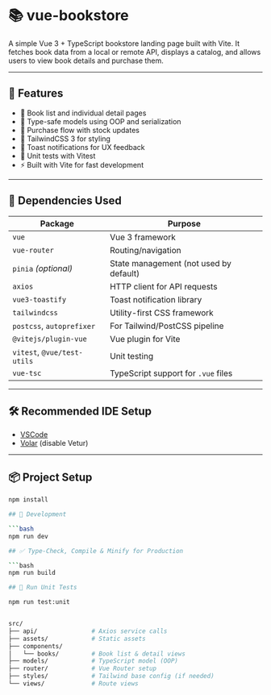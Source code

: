 # 📚 vue-bookstore

A simple Vue 3 + TypeScript bookstore landing page built with Vite. It fetches book data from a local or remote API, displays a catalog, and allows users to view book details and purchase them.

---

## 🚀 Features

- 📘 Book list and individual detail pages
- 🧠 Type-safe models using OOP and serialization
- 🛒 Purchase flow with stock updates
- 🌈 TailwindCSS 3 for styling
- 🔔 Toast notifications for UX feedback
- 🧪 Unit tests with Vitest
- ⚡ Built with Vite for fast development

---

## 🧩 Dependencies Used

| Package                  | Purpose                                  |
|--------------------------|------------------------------------------|
| `vue`                    | Vue 3 framework                         |
| `vue-router`             | Routing/navigation                      |
| `pinia` *(optional)*     | State management (not used by default) |
| `axios`                  | HTTP client for API requests            |
| `vue3-toastify`          | Toast notification library              |
| `tailwindcss`            | Utility-first CSS framework             |
| `postcss`, `autoprefixer`| For Tailwind/PostCSS pipeline           |
| `@vitejs/plugin-vue`     | Vue plugin for Vite                     |
| `vitest`, `@vue/test-utils` | Unit testing                         |
| `vue-tsc`                | TypeScript support for `.vue` files     |

---

## 🛠 Recommended IDE Setup

- [VSCode](https://code.visualstudio.com/)
- [Volar](https://marketplace.visualstudio.com/items?itemName=Vue.volar) (disable Vetur)

---

## 📦 Project Setup

```bash
npm install

## 🔧 Development

```bash
npm run dev

## ✅ Type-Check, Compile & Minify for Production

```bash
npm run build

## 🧪 Run Unit Tests

npm run test:unit


src/
├── api/               # Axios service calls
├── assets/            # Static assets
├── components/
│   └── books/         # Book list & detail views
├── models/            # TypeScript model (OOP)
├── router/            # Vue Router setup
├── styles/            # Tailwind base config (if needed)
└── views/             # Route views

